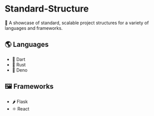 # Standard-Structure

📂 A showcase of standard, scalable project structures for a variety of languages and frameworks.

## 🌎 Languages

- 🎯 Dart
- 🦀 Rust
- 🦕 Deno

## 🖼️ Frameworks

- 🌶 Flask
- ⚛️ React